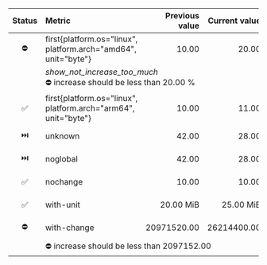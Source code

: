 <table><thead><tr><th align="center">Status</th><th align="left">Metric</th><th align="right">Previous value</th><th align="right">Current value</th><th align="right">Change</th></tr></thead><tbody><tr><td align="center">⛔️</td><td align="left">first{platform.os="linux", platform.arch="amd64", unit="byte"}</td><td align="right">10.00</td><td align="right">20.00</td><td align="right">10.00<br />(+100.00 %)</td></tr><tr><td></td><td colspan="4"><i>show_not_increase_too_much</i><br />⛔️ increase should be less than 20.00 %<br /></td></tr><tr><td align="center">✅</td><td align="left">first{platform.os="linux", platform.arch="arm64", unit="byte"}</td><td align="right">10.00</td><td align="right">11.00</td><td align="right">1.00<br />(+10.00 %)</td></tr><tr><td align="center">⏭️</td><td align="left">unknown</td><td align="right">42.00</td><td align="right">28.00</td><td align="right">-14.00<br />(-33.33 %)</td></tr><tr><td align="center">⏭️</td><td align="left">noglobal</td><td align="right">42.00</td><td align="right">28.00</td><td align="right">-14.00<br />(-33.33 %)</td></tr><tr><td align="center">✅</td><td align="left">nochange</td><td align="right">10.00</td><td align="right">10.00</td><td align="right">0.00<br />(+0.00 %)</td></tr><tr><td align="center">✅</td><td align="left">with-unit</td><td align="right">20.00 MiB</td><td align="right">25.00 MiB</td><td align="right">5.00 MiB<br />(+25.00 %)</td></tr><tr><td align="center">⛔️</td><td align="left">with-change</td><td align="right">20971520.00</td><td align="right">26214400.00</td><td align="right">5242880.00<br />(+25.00 %)</td></tr><tr><td></td><td colspan="4">⛔️ increase should be less than 2097152.00<br /></td></tr></tbody></table>